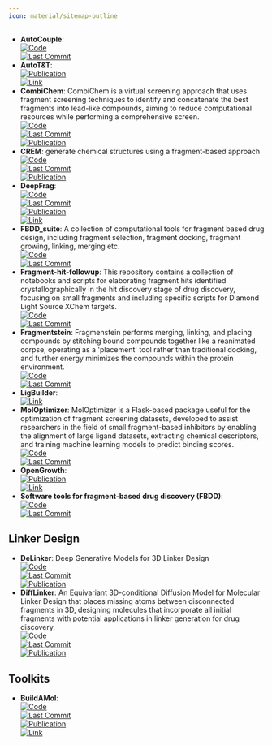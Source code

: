 ```yaml
---
icon: material/sitemap-outline
---
```


- **AutoCouple**:   
	[![Code](https://img.shields.io/github/stars/Caflisch-Group/AutoCouple_Python-based?style=for-the-badge&logo=github)](https://github.com/Caflisch-Group/AutoCouple_Python-based)  
	[![Last Commit](https://img.shields.io/github/last-commit/Caflisch-Group/AutoCouple_Python-based?style=for-the-badge&logo=github)](https://github.com/Caflisch-Group/AutoCouple_Python-based)  
- **AutoT&T**:   
	[![Publication](https://img.shields.io/badge/Publication-Citations:23-blue?style=for-the-badge&logo=bookstack)](https://doi.org/10.1021/acs.jcim.5b00691)  
	[![Link](https://img.shields.io/badge/Link-offline-red?style=for-the-badge&logo=xamarin&logoColor=red)](http://sioc-ccbg.ac.cn/software/att2/)  
- **CombiChem**: CombiChem is a virtual screening approach that uses fragment screening techniques to identify and concatenate the best fragments into lead-like compounds, aiming to reduce computational resources while performing a comprehensive screen.  
	[![Code](https://img.shields.io/github/stars/karanicolaslab/combichem?style=for-the-badge&logo=github)](https://github.com/karanicolaslab/combichem)  
	[![Last Commit](https://img.shields.io/github/last-commit/karanicolaslab/combichem?style=for-the-badge&logo=github)](https://github.com/karanicolaslab/combichem)  
	[![Publication](https://img.shields.io/badge/Publication-Citations:1-blue?style=for-the-badge&logo=bookstack)](https://doi.org/10.1101/2021.06.01.446684)  
- **CREM**: generate chemical structures using a fragment-based approach  
	[![Code](https://img.shields.io/github/stars/DrrDom/crem?style=for-the-badge&logo=github)](https://github.com/DrrDom/crem)  
	[![Last Commit](https://img.shields.io/github/last-commit/DrrDom/crem?style=for-the-badge&logo=github)](https://github.com/DrrDom/crem)  
	[![Publication](https://img.shields.io/badge/Publication-Citations:50-blue?style=for-the-badge&logo=bookstack)](https://doi.org/10.1186/s13321-020-00431-w)  
- **DeepFrag**:   
	[![Code](https://img.shields.io/github/stars/durrantlab/deepfrag?style=for-the-badge&logo=github)](https://github.com/durrantlab/deepfrag/)  
	[![Last Commit](https://img.shields.io/github/last-commit/durrantlab/deepfrag?style=for-the-badge&logo=github)](https://github.com/durrantlab/deepfrag/)  
	[![Publication](https://img.shields.io/badge/Publication-Citations:25-blue?style=for-the-badge&logo=bookstack)](https://doi.org/10.1021/acs.jcim.1c00103)  
	[![Link](https://img.shields.io/badge/Link-online-brightgreen?style=for-the-badge&logo=cachet&logoColor=65FF8F)](http://durrantlab.com/deepfragmodel)  
- **FBDD_suite**: A collection of computational tools for fragment based drug design, including fragment selection, fragment docking, fragment growing, linking, merging etc.  
	[![Code](https://img.shields.io/github/stars/KeenThera/FBDD_suite?style=for-the-badge&logo=github)](https://github.com/KeenThera/FBDD_suite)  
	[![Last Commit](https://img.shields.io/github/last-commit/KeenThera/FBDD_suite?style=for-the-badge&logo=github)](https://github.com/KeenThera/FBDD_suite)  
- **Fragment-hit-followup**: This repository contains a collection of notebooks and scripts for elaborating fragment hits identified crystallographically in the hit discovery stage of drug discovery, focusing on small fragments and including specific scripts for Diamond Light Source XChem targets.  
	[![Code](https://img.shields.io/github/stars/matteoferla/Fragment-hit-follow-up-chemistry?style=for-the-badge&logo=github)](https://github.com/matteoferla/Fragment-hit-follow-up-chemistry)  
	[![Last Commit](https://img.shields.io/github/last-commit/matteoferla/Fragment-hit-follow-up-chemistry?style=for-the-badge&logo=github)](https://github.com/matteoferla/Fragment-hit-follow-up-chemistry)  
- **Fragmentstein**: Fragmenstein performs merging, linking, and placing compounds by stitching bound compounds together like a reanimated corpse, operating as a 'placement' tool rather than traditional docking, and further energy minimizes the compounds within the protein environment.  
	[![Code](https://img.shields.io/github/stars/matteoferla/Fragmenstein?style=for-the-badge&logo=github)](https://github.com/matteoferla/Fragmenstein)  
	[![Last Commit](https://img.shields.io/github/last-commit/matteoferla/Fragmenstein?style=for-the-badge&logo=github)](https://github.com/matteoferla/Fragmenstein)  
- **LigBuilder**:   
	[![Link](https://img.shields.io/badge/Link-offline-red?style=for-the-badge&logo=xamarin&logoColor=red)](http://www.pkumdl.cn:8080/ligbuilder3/)  
- **MolOptimizer**: MolOptimizer is a Flask-based package useful for the optimization of fragment screening datasets, developed to assist researchers in the field of small fragment-based inhibitors by enabling the alignment of large ligand datasets, extracting chemical descriptors, and training machine learning models to predict binding scores.  
	[![Code](https://img.shields.io/github/stars/csbarak/MolOpt_Students_2023?style=for-the-badge&logo=github)](https://github.com/csbarak/MolOpt_Students_2023)  
	[![Last Commit](https://img.shields.io/github/last-commit/csbarak/MolOpt_Students_2023?style=for-the-badge&logo=github)](https://github.com/csbarak/MolOpt_Students_2023)  
- **OpenGrowth**:   
	[![Publication](https://img.shields.io/badge/Publication-Citations:53-blue?style=for-the-badge&logo=bookstack)](http://dx.doi.org/10.1021/acs.jmedchem.5b00886)  
	[![Link](https://img.shields.io/badge/Link-online-brightgreen?style=for-the-badge&logo=cachet&logoColor=65FF8F)](https://sourceforge.net/projects/opengrowth/)  
- **Software tools for fragment-based drug discovery (FBDD)**:   
	[![Code](https://img.shields.io/github/stars/PatWalters/fragment_expansion?style=for-the-badge&logo=github)](https://github.com/PatWalters/fragment_expansion/blob/master/fragment_expansion.ipynb)  
	[![Last Commit](https://img.shields.io/github/last-commit/PatWalters/fragment_expansion?style=for-the-badge&logo=github)](https://github.com/PatWalters/fragment_expansion/blob/master/fragment_expansion.ipynb)  

## **Linker Design**
- **DeLinker**: Deep Generative Models for 3D Linker Design  
	[![Code](https://img.shields.io/github/stars/oxpig/DeLinker?style=for-the-badge&logo=github)](https://github.com/oxpig/DeLinker)  
	[![Last Commit](https://img.shields.io/github/last-commit/oxpig/DeLinker?style=for-the-badge&logo=github)](https://github.com/oxpig/DeLinker)  
	[![Publication](https://img.shields.io/badge/Publication-Citations:142-blue?style=for-the-badge&logo=bookstack)](https://doi.org/10.1021/acs.jcim.9b01120)  
- **DiffLinker**: An Equivariant 3D-conditional Diffusion Model for Molecular Linker Design that places missing atoms between disconnected fragments in 3D, designing molecules that incorporate all initial fragments with potential applications in linker generation for drug discovery.  
	[![Code](https://img.shields.io/github/stars/igashov/DiffLinker?style=for-the-badge&logo=github)](https://github.com/igashov/DiffLinker)  
	[![Last Commit](https://img.shields.io/github/last-commit/igashov/DiffLinker?style=for-the-badge&logo=github)](https://github.com/igashov/DiffLinker)  
	[![Publication](https://img.shields.io/badge/Publication-Citations:0-blue?style=for-the-badge&logo=bookstack)](https://doi.org/10.5281/zenodo.10515726)  

## **Toolkits**
- **BuildAMol**:   
	[![Code](https://img.shields.io/github/stars/NoahHenrikKleinschmidt/buildamol?style=for-the-badge&logo=github)](https://github.com/NoahHenrikKleinschmidt/buildamol)  
	[![Last Commit](https://img.shields.io/github/last-commit/NoahHenrikKleinschmidt/buildamol?style=for-the-badge&logo=github)](https://github.com/NoahHenrikKleinschmidt/buildamol)  
	[![Publication](https://img.shields.io/badge/Publication-Citations:0-blue?style=for-the-badge&logo=bookstack)](https://doi.org/10.1186/s13321-024-00900-6)  
	[![Link](https://img.shields.io/badge/Link-online-brightgreen?style=for-the-badge&logo=cachet&logoColor=65FF8F)](https://biobuild.readthedocs.io/)  
